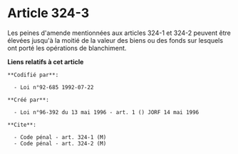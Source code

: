 # Article 324-3

Les peines d'amende mentionnées aux articles 324-1 et 324-2 peuvent être élevées jusqu'à la moitié de la valeur des biens ou
des fonds sur lesquels ont porté les opérations de blanchiment.

**Liens relatifs à cet article**

	**Codifié par**:

	  - Loi n°92-685 1992-07-22

	**Créé par**:

	  - Loi n°96-392 du 13 mai 1996 - art. 1 () JORF 14 mai 1996

	**Cite**:

	  - Code pénal - art. 324-1 (M)
	  - Code pénal - art. 324-2 (M)
